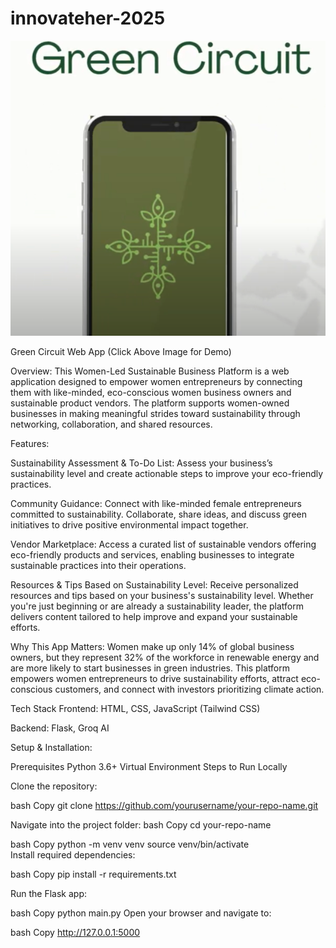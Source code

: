 # innovateher-2025

[![Green Circuit](https://raw.githubusercontent.com/skillamp/innovateher-2025/main/green%20circuit.png)](https://www.youtube.com/watch?v=-9RsNeVwgKI)


Green Circuit Web App (Click Above Image for Demo)


Overview:
This Women-Led Sustainable Business Platform is a web application designed to empower women entrepreneurs by connecting them with like-minded, eco-conscious women business owners and sustainable product vendors. The platform supports women-owned businesses in making meaningful strides toward sustainability through networking, collaboration, and shared resources.

Features:

Sustainability Assessment & To-Do List:
Assess your business’s sustainability level and create actionable steps to improve your eco-friendly practices.

Community Guidance:
Connect with like-minded female entrepreneurs committed to sustainability. Collaborate, share ideas, and discuss green initiatives to drive positive environmental impact together.

Vendor Marketplace:
Access a curated list of sustainable vendors offering eco-friendly products and services, enabling businesses to integrate sustainable practices into their operations.

Resources & Tips Based on Sustainability Level:
Receive personalized resources and tips based on your business's sustainability level. Whether you're just beginning or are already a sustainability leader, the platform delivers content tailored to help improve and expand your sustainable efforts.

Why This App Matters:
Women make up only 14% of global business owners, but they represent 32% of the workforce in renewable energy and are more likely to start businesses in green industries. This platform empowers women entrepreneurs to drive sustainability efforts, attract eco-conscious customers, and connect with investors prioritizing climate action.

Tech Stack
Frontend:
HTML, CSS, JavaScript (Tailwind CSS)

Backend:
Flask, Groq AI 


Setup & Installation:

Prerequisites
Python 3.6+
Virtual Environment
Steps to Run Locally

Clone the repository:

bash
Copy
git clone https://github.com/yourusername/your-repo-name.git

Navigate into the project folder:
bash
Copy
cd your-repo-name

bash
Copy
python -m venv venv
source venv/bin/activate   
Install required dependencies:

bash
Copy
pip install -r requirements.txt

Run the Flask app:

bash
Copy
python main.py
Open your browser and navigate to:

bash
Copy
http://127.0.0.1:5000
